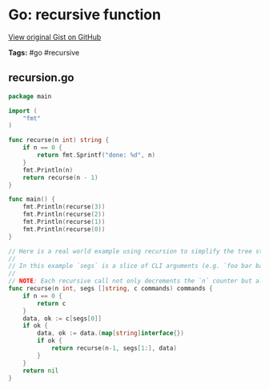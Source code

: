 # Go: recursive function 

[View original Gist on GitHub](https://gist.github.com/Integralist/deb63f56bb6178493b0b378d89030cb9)

**Tags:** #go #recursive

## recursion.go

```go
package main

import (
	"fmt"
)

func recurse(n int) string {
	if n == 0 {
		return fmt.Sprintf("done: %d", n)
	}
	fmt.Println(n)
	return recurse(n - 1)
}

func main() {
	fmt.Println(recurse(3))
	fmt.Println(recurse(2))
	fmt.Println(recurse(1))
	fmt.Println(recurse(0))
}

// Here is a real world example using recursion to simplify the tree style traversal of a complex map.
//
// In this example `segs` is a slice of CLI arguments (e.g. `foo bar baz`) and we have a nested map data structure that's built around these arguments. We want to get to the nested map assigned to `baz`.
//
// NOTE: Each recursive call not only decrements the `n` counter but also removes the previous CLI arg so `segs` becomes shorter on each iteration.
func recurse(n int, segs []string, c commands) commands {
	if n == 0 {
		return c
	}
	data, ok := c[segs[0]]
	if ok {
		data, ok := data.(map[string]interface{})
		if ok {
			return recurse(n-1, segs[1:], data)
		}
	}
	return nil
}
```

